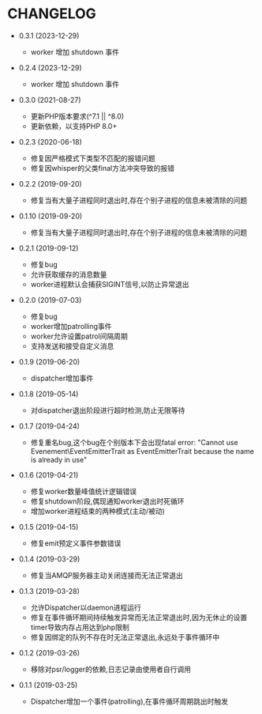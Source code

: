 # CHANGELOG

* 0.3.1 (2023-12-29)
  * worker 增加 shutdown 事件

* 0.2.4 (2023-12-29)
  * worker 增加 shutdown 事件

* 0.3.0 (2021-08-27)
  * 更新PHP版本要求(^7.1 || ^8.0)
  * 更新依赖，以支持PHP 8.0+

* 0.2.3 (2020-06-18)
  * 修复因严格模式下类型不匹配的报错问题
  * 修复因whisper的父类final方法冲突导致的报错

* 0.2.2 (2019-09-20)
  * 修复当有大量子进程同时退出时,存在个别子进程的信息未被清除的问题

* 0.1.10 (2019-09-20)
  * 修复当有大量子进程同时退出时,存在个别子进程的信息未被清除的问题

* 0.2.1 (2019-09-12)
  * 修复bug
  * 允许获取缓存的消息数量
  * worker进程默认会捕获SIGINT信号,以防止异常退出

* 0.2.0 (2019-07-03)
  * 修复bug
  * worker增加patrolling事件
  * worker允许设置patrol间隔周期
  * 支持发送和接受自定义消息

* 0.1.9 (2019-06-20)
  * dispatcher增加事件

* 0.1.8 (2019-05-14)
  * 对dispatcher退出阶段进行超时检测,防止无限等待

* 0.1.7 (2019-04-24)
  * 修复重名bug,这个bug在个别版本下会出现fatal error: "Cannot use Evenement\EventEmitterTrait as EventEmitterTrait because the name is already in use"

* 0.1.6 (2019-04-21)
  * 修复worker数量峰值统计逻辑错误
  * 修复shutdown阶段,偶现通知worker退出时死循环
  * 增加worker进程结束的两种模式(主动/被动)

* 0.1.5 (2019-04-15)
  * 修复emit预定义事件参数错误

* 0.1.4 (2019-03-29)
  * 修复当AMQP服务器主动关闭连接而无法正常退出

* 0.1.3 (2019-03-28)
  * 允许Dispatcher以daemon进程运行
  * 修复在事件循环期间持续触发异常而无法正常退出时,因为无休止的设置timer导致内存占用达到php限制
  * 修复因绑定的队列不存在时无法正常退出,永远处于事件循环中

* 0.1.2 (2019-03-26)
  * 移除对psr/logger的依赖,日志记录由使用者自行调用

* 0.1.1 (2019-03-25)
  * Dispatcher增加一个事件(patrolling),在事件循环周期跳出时触发